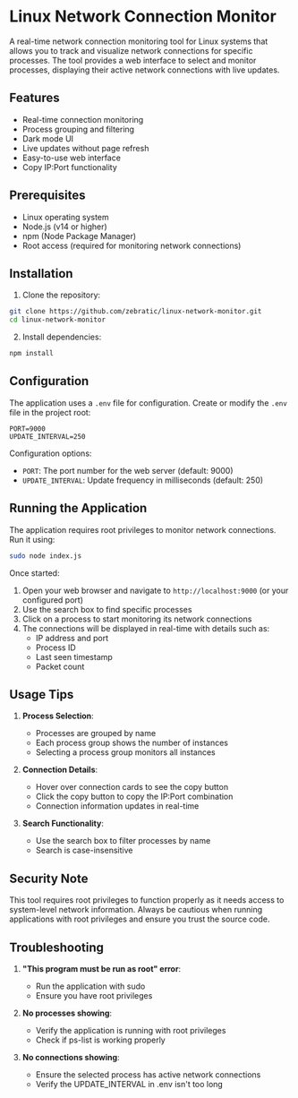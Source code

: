 # Linux Network Connection Monitor

A real-time network connection monitoring tool for Linux systems that allows you to track and visualize network connections for specific processes. The tool provides a web interface to select and monitor processes, displaying their active network connections with live updates.

## Features

- Real-time connection monitoring
- Process grouping and filtering
- Dark mode UI
- Live updates without page refresh
- Easy-to-use web interface
- Copy IP:Port functionality

## Prerequisites

- Linux operating system
- Node.js (v14 or higher)
- npm (Node Package Manager)
- Root access (required for monitoring network connections)

## Installation

1. Clone the repository:
```bash
git clone https://github.com/zebratic/linux-network-monitor.git
cd linux-network-monitor
```

2. Install dependencies:
```bash
npm install
```

## Configuration

The application uses a `.env` file for configuration. Create or modify the `.env` file in the project root:

```env
PORT=9000
UPDATE_INTERVAL=250
```

Configuration options:
- `PORT`: The port number for the web server (default: 9000)
- `UPDATE_INTERVAL`: Update frequency in milliseconds (default: 250)

## Running the Application

The application requires root privileges to monitor network connections. Run it using:

```bash
sudo node index.js
```

Once started:
1. Open your web browser and navigate to `http://localhost:9000` (or your configured port)
2. Use the search box to find specific processes
3. Click on a process to start monitoring its network connections
4. The connections will be displayed in real-time with details such as:
   - IP address and port
   - Process ID
   - Last seen timestamp
   - Packet count

## Usage Tips

1. **Process Selection**:
   - Processes are grouped by name
   - Each process group shows the number of instances
   - Selecting a process group monitors all instances

2. **Connection Details**:
   - Hover over connection cards to see the copy button
   - Click the copy button to copy the IP:Port combination
   - Connection information updates in real-time

3. **Search Functionality**:
   - Use the search box to filter processes by name
   - Search is case-insensitive

## Security Note

This tool requires root privileges to function properly as it needs access to system-level network information. Always be cautious when running applications with root privileges and ensure you trust the source code.

## Troubleshooting

1. **"This program must be run as root" error**:
   - Run the application with sudo
   - Ensure you have root privileges

2. **No processes showing**:
   - Verify the application is running with root privileges
   - Check if ps-list is working properly

3. **No connections showing**:
   - Ensure the selected process has active network connections
   - Verify the UPDATE_INTERVAL in .env isn't too long